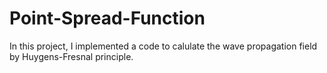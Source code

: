 # Point-Spread-Function

In this project, I implemented a code to calulate the wave propagation field by Huygens-Fresnal principle.
